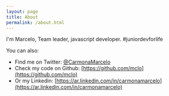 ```yaml
---
layout: page
title: About
permalink: /about.html
---
```


I'm Marcelo, Team leader, javascript developer. #juniordevforlife

You can also:

+ Find me on Twitter: [@CarmonaMarcelo](https://twitter.com/CarmonaMarcelo)
+ Check my code on Github:  [https://github.com/mclo](https://github.com/mclo)
+ Or my Linkedin: [https://ar.linkedin.com/in/carmonamarcelo](https://ar.linkedin.com/in/carmonamarcelo)
